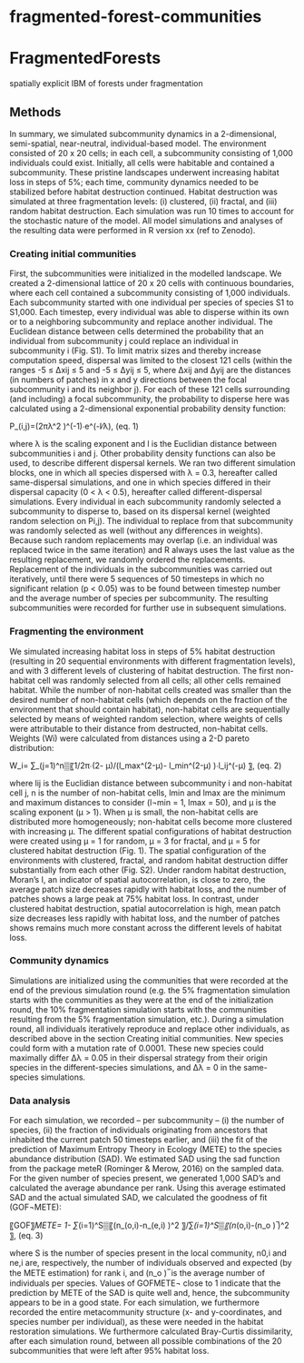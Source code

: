 # fragmented-forest-communities

# FragmentedForests
spatially explicit IBM of forests under fragmentation

## Methods
In summary, we simulated subcommunity dynamics in a 2-dimensional, semi-spatial, near-neutral, individual-based model. The environment consisted of 20 x 20 cells; in each cell, a subcommunity consisting of 1,000 individuals could exist. Initially, all cells were habitable and contained a subcommunity. These pristine landscapes underwent increasing habitat loss in steps of 5%; each time, community dynamics needed to be stabilized before habitat destruction continued. Habitat destruction was simulated at three fragmentation levels: (i) clustered, (ii) fractal, and (iii) random habitat destruction. Each simulation was run 10 times to account for the stochastic nature of the model. All model simulations and analyses of the resulting data were performed in R version xx (ref to Zenodo). 

### Creating initial communities 
First, the subcommunities were initialized in the modelled landscape. We created a 2-dimensional lattice of 20 x 20 cells with continuous boundaries, where each cell contained a subcommunity consisting of 1,000 individuals. Each subcommunity started with one individual per species of species S1 to S1,000. Each timestep, every individual was able to disperse within its own or to a neighboring subcommunity and replace another individual. The Euclidean distance between cells determined the probability that an individual from subcommunity j could replace an individual in subcommunity i (Fig. S1). To limit matrix sizes and thereby increase computation speed, dispersal was limited to the closest 121 cells (within the ranges -5 ≤ Δxij ≤ 5 and -5 ≤ Δyij ≤ 5, where Δxij and Δyij are the distances (in numbers of patches) in x and y directions between the focal subcommunity i and its neighbor j). For each of these 121 cells surrounding (and including) a focal subcommunity, the probability to disperse here was calculated using a 2-dimensional exponential probability density function: 

 P_(i,j)=(2πλ^2 )^(-1)∙e^(-l⁄λ),							(eq. 1)

where λ is the scaling exponent and l is the Euclidian distance between subcommunities i and j. Other probability density functions can also be used, to describe different dispersal kernels. We ran two different simulation blocks, one in which all species dispersed with λ = 0.3, hereafter called same-dispersal simulations, and one in which species differed in their dispersal capacity (0 < λ < 0.5), hereafter called different-dispersal simulations. 
Every individual in each subcommunity randomly selected a subcommunity to disperse to, based on its dispersal kernel (weighted random selection on Pi,j). The individual to replace from that subcommunity was randomly selected as well (without any differences in weights). Because such random replacements may overlap (i.e. an individual was replaced twice in the same iteration) and R always uses the last value as the resulting replacement, we randomly ordered the replacements. Replacement of the individuals in the subcommunities was carried out iteratively, until there were 5 sequences of 50 timesteps in which no significant relation (p < 0.05) was to be found between timestep number and the average number of species per subcommunity. The resulting subcommunities were recorded for further use in subsequent simulations.

### Fragmenting the environment
We simulated increasing habitat loss in steps of 5% habitat destruction (resulting in 20 sequential environments with different fragmentation levels), and with 3 different levels of clustering of habitat destruction. The first non-habitat cell was randomly selected from all cells; all other cells remained habitat. While the number of non-habitat cells created was smaller than the desired number of non-habitat cells (which depends on the fraction of the environment that should contain habitat), non-habitat cells are sequentially selected by means of weighted random selection, where weights of cells were attributable to their distance from destructed, non-habitat cells. Weights (Wi) were calculated from distances using a 2-D pareto distribution: 

 W_i=  ∑_(j=1)^n▒〖1/2π∙(2- μ)/(l_max^(2-μ)- l_min^(2-μ) )∙l_ij^(-μ) 〗,						(eq. 2)

where lij is the Euclidian distance between subcommunity i and non-habitat cell j, n is the number of non-habitat cells, lmin and lmax are the minimum and maximum distances to consider (l¬min = 1, lmax = 50), and µ is the scaling exponent (µ > 1). When µ is small, the non-habitat cells are distributed more homogeneously; non-habitat cells become more clustered with increasing µ. The different spatial configurations of habitat destruction were created using µ = 1 for random, µ = 3 for fractal, and µ = 5 for clustered habitat destruction (Fig. 1).
The spatial configuration of the environments with clustered, fractal, and random habitat destruction differ substantially from each other (Fig. S2). Under random habitat destruction, Moran’s I, an indicator of spatial autocorrelation, is close to zero, the average patch size decreases rapidly with habitat loss, and the number of patches shows a large peak at 75% habitat loss. In contrast, under clustered habitat destruction, spatial autocorrelation is high, mean patch size decreases less rapidly with habitat loss, and the number of patches shows remains much more constant across the different levels of habitat loss.  

### Community dynamics  
Simulations are initialized using the communities that were recorded at the end of the previous simulation round (e.g. the 5% fragmentation simulation starts with the communities as they were at the end of the initialization round, the 10% fragmentation simulation starts with the communities resulting from the 5% fragmentation simulation, etc.). During a simulation round, all individuals iteratively reproduce and replace other individuals, as described above in the section Creating initial communities. New species could form with a mutation rate of 0.0001. These new species could maximally differ Δλ = 0.05 in their dispersal strategy from their origin species in the different-species simulations, and Δλ = 0 in the same-species simulations.    

### Data analysis
For each simulation, we recorded – per subcommunity – (i) the number of species, (ii) the fraction of individuals originating from ancestors that inhabited the current patch 50 timesteps earlier, and (iii) the fit of the prediction of Maximum Entropy Theory in Ecology (METE) to the species abundance distribution (SAD). We estimated SAD using the sad function from the package meteR (Rominger & Merow, 2016) on the sampled data. For the given number of species present, we generated 1,000 SAD’s and calculated the average abundance per rank. Using this average estimated SAD and the actual simulated SAD, we calculated the goodness of fit (GOF¬METE):

 〖GOF〗_METE= 1- ∑_(i=1)^S▒〖(n_(o,i)-n_(e,i) )^2 〗/∑_(i=1)^S▒〖(n_(o,i)-(n_o ) ̅)^2 〗,			(eq. 3)

where S is the number of species present in the local community, n0,i and ne,i are, respectively, the number of individuals observed and expected (by the METE estimation) for rank i, and (n_o ) ̅ is the average number of individuals per species. Values of GOFMETE¬ close to 1 indicate that the prediction by METE of the SAD is quite well and, hence, the subcommunity appears to be in a good state. For each simulation, we furthermore recorded the entire metacommunity structure (x- and y-coordinates, and species number per individual), as these were needed in the habitat restoration simulations. We furthermore calculated Bray-Curtis dissimilarity, after each simulation round, between all possible combinations of the 20 subcommunities that were left after 95% habitat loss.  
